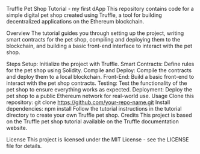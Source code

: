 Truffle Pet Shop Tutorial - my first dApp
This repository contains code for a simple digital pet shop created using Truffle, a tool for building decentralized applications on the Ethereum blockchain.

Overview
The tutorial guides you through setting up the project, writing smart contracts for the pet shop, compiling and deploying them to the blockchain, and building a basic front-end interface to interact with the pet shop.

Steps
Setup: Initialize the project with Truffle.
Smart Contracts: Define rules for the pet shop using Solidity.
Compile and Deploy: Compile the contracts and deploy them to a local blockchain.
Front-End: Build a basic front-end to interact with the pet shop contracts.
Testing: Test the functionality of the pet shop to ensure everything works as expected.
Deployment: Deploy the pet shop to a public Ethereum network for real-world use.
Usage
Clone this repository: git clone https://github.com/your-repo-name.git
Install dependencies: npm install
Follow the tutorial instructions in the tutorial directory to create your own Truffle pet shop.
Credits
This project is based on the Truffle pet shop tutorial available on the Truffle documentation website.

License
This project is licensed under the MIT License - see the LICENSE file for details.

